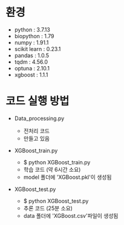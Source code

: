 # 환경
+ python : 3.7.13
+ biopython : 1.79
+ numpy : 1.91.1
+ scikit learn : 0.23.1
+ pandas : 1.0.5
+ tqdm : 4.56.0
+ optuna : 2.10.1
+ xgboost : 1.1.1


# 코드 실행 방법
+ Data_processing.py
  + 전처리 코드
  + 만들고 있음
  
+ XGBoost_train.py
  + $ python XGBoost_train.py
  + 학습 코드 (약 6시간 소요) 
  + model 폴더에 'XGBoost.pkl'이 생성됨

+ XGBoost_test.py
  + $ python XGBoost_test.py
  + 추론 코드 (25분 소요)
  + data 폴더에 'XGBoost.csv'파일이 생성됨
